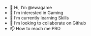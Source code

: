 - 👋 Hi, I’m @ewagame
- 👀 I’m interested in Gaming
- 🌱 I’m currently learning Skills
- 💞️ I’m looking to collaborate on Github
- 📫 How to reach me PRO

<!---
